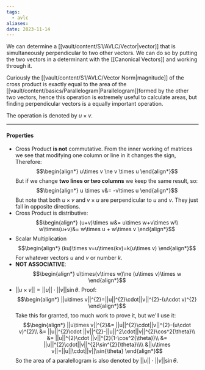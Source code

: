 ```yaml
---
tags:
  - avlc
aliases: 
date: 2023-11-14
---
```

We can determine a [[vault/content/S1/AVLC/Vector|vector]] that is simultaneously perpendicular to two other vectors. We can do so by putting the two vectors in a determinant with the [[Canonical Vectors]] and working through it. 

Curiously the [[vault/content/S1/AVLC/Vector Norm|magnitude]] of the cross product is exactly equal to the area of the [[vault/content/basics/Parallelogram|Parallelogram]]formed by the other two vectors, hence this operation is extremely useful to calculate areas, but finding perpendicular vectors is a equally important operation. 

The operation is denoted by $u \times v$.
___
#### Properties

- Cross Product **is not** commutative. From the inner working of matrices we see that modifying one column or line in it changes the sign, Therefore:
$$\begin{align*}
u\times v \ne v \times u
\end{align*}$$
But if we change **two lines or two columns** we keep the same result, so:
$$\begin{align*}
u \times v&= -v\times u
\end{align*}$$
But note that both $u\times v$ and $v \times u$ are perpendicular to $u$ and $v$. They just fall in opposite directions.
- Cross Product is distributive:
$$\begin{align*}
(u+v)\times w&= u\times w+v\times w\\
w\times(u+v)&= w\times u + w\times v
\end{align*}$$
- Scalar Multiplication
$$\begin{align*}
(ku)\times v=u\times(kv)=k(u\times v)
\end{align*}$$
For whatever vectors $u$ and $v$ or number $k$.
- **NOT ASSOCIATIVE**:
$$\begin{align*}
u\times(v\times w)\ne (u\times v)\times w
\end{align*}$$
- $||u\times v||=||u||\cdot ||v|| \sin{\theta}$. Proof: 
$$\begin{align*}
||u\times v||^{2}=||u||^{2}\cdot||v||^{2}-(u\cdot v)^{2}
\end{align*}$$
Take this for granted, too much work to prove it, but we'll use it:
$$\begin{align*}
||u\times v||^{2}&= ||u||^{2}\cdot||v||^{2}-(u\cdot v)^{2}\\
&= ||u||^{2}\cdot ||v||^{2}-||u||^2\cdot||v||^{2}\cos^2{\theta}\\
&= ||u||^{2}\cdot ||v||^{2}(1-\cos^2{\theta})\\
&= ||u||^{2}\cdot||v||^{2}\sin^{2}{\theta}\\\\
&||u\times v||=||u||\cdot||v||\sin{\theta}
\end{align*}$$
So the area of a paralellogram is also denoted by $||u||\cdot ||v||\sin{\theta}$.